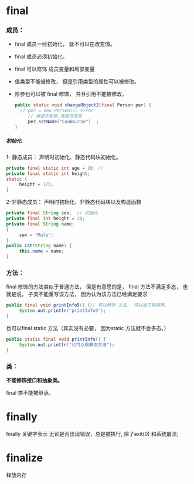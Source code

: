 # final 

### 成员：

- final 成员一经初始化， 就不可以在改变值。

- final 成员必须初始化。

- final 可以修饰 成员变量和局部变量

- 值类型不能被修改， 但是引用类型的属性可以被修改。

- 形参也可以被 final 修饰， 并且引用不能被修改。

  ```java
  public static void changeObject2(final Person per) {
  	// per = new Person(); error
       // 但是不影响 其属性改变
       per.setName("CaoBourne")  ;
  }
  ```

##### 初始化

1- 静态成员： 声明时初始化、静态代码块初始化。

```java
private final static int age = 20; // 
private final static int height;
static {
     height = 175;
}
```

2-非静态成员： 声明时初始化、非静态代码块以及构造函数

```java
private final String sex;  // 初始化
private final int height = 20;
private final String name;
{
     sex = "Male";
}
public Cat(String name) {
     this.name = name;
}
```

### 方法：

final 修饰的方法类似于普通方法， 但是有意思的是， final 方法不满足多态， 也就是说， 子类不能重写该方法， 因为认为该方法已经满足要求

```java
public final void printInfo5() {// 可以修饰 方法， 可以被子类调用。
     System.out.println("printInfo5");
}
```

也可以final static 方法（其实没有必要， 因为static 方法就不会多态。）

```java
public static final void printInfo() {
     System.out.println("也可以有静态方法");
}
```

### 类：

**不能修饰接口和抽象类。**

final 类不能被继承。

# finally

finally 关键字表示 无论是否出现错误，总是被执行, 除了exit(0) 和系统崩溃;

# finalize

释放内存